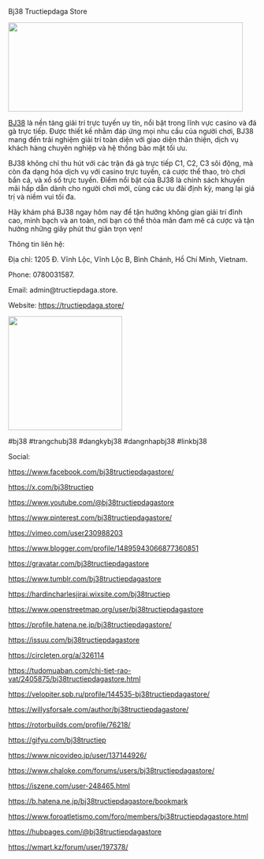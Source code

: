 Bj38 Tructiepdaga Store

<p><span style="font-weight: 400;"><img src="https://scontent.fdad3-1.fna.fbcdn.net/v/t39.30808-6/467781488_122103289952629126_4983928705695702356_n.jpg?_nc_cat=103&amp;ccb=1-7&amp;_nc_sid=cc71e4&amp;_nc_ohc=n2yhj11csJAQ7kNvgF7jvoa&amp;_nc_zt=23&amp;_nc_ht=scontent.fdad3-1.fna&amp;_nc_gid=ASZ6Pqr-w_fdNPVlpiwclb-&amp;oh=00_AYBj9Dtz8nLg9t_jbAlZblm-rzH79g2LX8DXf0mRN5OFpw&amp;oe=67450132" alt="" width="476" height="181" /></span></p>
<p><a href="https://tructiepdaga.store/"><span style="font-weight: 400;">BJ38</span></a><span style="font-weight: 400;"> l&agrave; nền tảng giải tr&iacute; trực tuyến uy t&iacute;n, nổi bật trong lĩnh vực casino v&agrave; đ&aacute; g&agrave; trực tiếp. Được thiết kế nhằm đ&aacute;p ứng mọi nhu cầu của người chơi, BJ38 mang đến trải nghiệm giải tr&iacute; to&agrave;n diện với giao diện th&acirc;n thiện, dịch vụ kh&aacute;ch h&agrave;ng chuy&ecirc;n nghiệp v&agrave; hệ thống bảo mật tối ưu.</span></p>
<p><span style="font-weight: 400;">BJ38 kh&ocirc;ng chỉ thu h&uacute;t với c&aacute;c trận đ&aacute; g&agrave; trực tiếp C1, C2, C3 s&ocirc;i động, m&agrave; c&ograve;n đa dạng h&oacute;a dịch vụ với casino trực tuyến, c&aacute; cược thể thao, tr&ograve; chơi bắn c&aacute;, v&agrave; xổ số trực tuyến. Điểm nổi bật của BJ38 l&agrave; ch&iacute;nh s&aacute;ch khuyến m&atilde;i hấp dẫn d&agrave;nh cho người chơi mới, c&ugrave;ng c&aacute;c ưu đ&atilde;i định kỳ, mang lại gi&aacute; trị v&agrave; niềm vui tối đa.</span></p>
<p><span style="font-weight: 400;">H&atilde;y kh&aacute;m ph&aacute; BJ38 ngay h&ocirc;m nay để tận hưởng kh&ocirc;ng gian giải tr&iacute; đỉnh cao, minh bạch v&agrave; an to&agrave;n, nơi bạn c&oacute; thể thỏa m&atilde;n đam m&ecirc; c&aacute; cược v&agrave; tận hưởng những gi&acirc;y ph&uacute;t thư gi&atilde;n trọn vẹn!</span></p>
<p><span style="font-weight: 400;">Th&ocirc;ng tin li&ecirc;n hệ:</span></p>
<p><span style="font-weight: 400;">Địa chỉ: 1205 Đ. Vĩnh Lộc, Vĩnh Lộc B, B&igrave;nh Ch&aacute;nh, Hồ Ch&iacute; Minh, Vietnam.</span></p>
<p><span style="font-weight: 400;">Phone: 0780031587.</span></p>
<p><span style="font-weight: 400;">Email: admin@tructiepdaga.store.</span></p>
<p><span style="font-weight: 400;">Website: </span><span style="font-weight: 400;"><a href="https://tructiepdaga.store/">https://tructiepdaga.store/</a></span></p>
<p><span style="font-weight: 400;"><img src="https://scontent.fdad3-5.fna.fbcdn.net/v/t39.30808-6/467875118_122103289886629126_6152371174107759841_n.jpg?_nc_cat=102&amp;ccb=1-7&amp;_nc_sid=6ee11a&amp;_nc_ohc=JDZLizy_Ch0Q7kNvgFeViXd&amp;_nc_zt=23&amp;_nc_ht=scontent.fdad3-5.fna&amp;_nc_gid=AXepWzvWCOUrY_T2BEAUcAX&amp;oh=00_AYApurYIsrBhV-JnImxr-HFrbLj5_KJNBIXfOq2MazDMGw&amp;oe=6744FD48" alt="" width="231" height="231" /></span></p>
<p><span style="font-weight: 400;">#bj38 #trangchubj38 #dangkybj38 #dangnhapbj38 #linkbj38</span></p>
<p><span style="font-weight: 400;">Social:&nbsp;</span></p>
<p><a href="https://www.facebook.com/bj38tructiepdagastore/"><span style="font-weight: 400;">https://www.facebook.com/bj38tructiepdagastore/</span></a></p>
<p><a href="https://x.com/bj38tructiep"><span style="font-weight: 400;">https://x.com/bj38tructiep</span></a></p>
<p><a href="https://www.youtube.com/@bj38tructiepdagastore"><span style="font-weight: 400;">https://www.youtube.com/@bj38tructiepdagastore</span></a></p>
<p><a href="https://www.pinterest.com/bj38tructiepdagastore/"><span style="font-weight: 400;">https://www.pinterest.com/bj38tructiepdagastore/</span></a></p>
<p><a href="https://vimeo.com/user230988203"><span style="font-weight: 400;">https://vimeo.com/user230988203</span></a></p>
<p><a href="https://www.blogger.com/profile/14895943066877360851"><span style="font-weight: 400;">https://www.blogger.com/profile/14895943066877360851</span></a></p>
<p><a href="https://gravatar.com/bj38tructiepdagastore"><span style="font-weight: 400;">https://gravatar.com/bj38tructiepdagastore</span></a></p>
<p><a href="https://www.tumblr.com/bj38tructiepdagastore"><span style="font-weight: 400;">https://www.tumblr.com/bj38tructiepdagastore</span></a></p>
<p><a href="https://hardincharlesjirai.wixsite.com/bj38tructiep"><span style="font-weight: 400;">https://hardincharlesjirai.wixsite.com/bj38tructiep</span></a></p>
<p><a href="https://www.openstreetmap.org/user/bj38tructiepdagastore"><span style="font-weight: 400;">https://www.openstreetmap.org/user/bj38tructiepdagastore</span></a></p>
<p><a href="https://profile.hatena.ne.jp/bj38tructiepdagastore/"><span style="font-weight: 400;">https://profile.hatena.ne.jp/bj38tructiepdagastore/</span></a></p>
<p><a href="https://issuu.com/bj38tructiepdagastore"><span style="font-weight: 400;">https://issuu.com/bj38tructiepdagastore</span></a></p>
<p><a href="https://circleten.org/a/326114"><span style="font-weight: 400;">https://circleten.org/a/326114</span></a></p>
<p><a href="https://tudomuaban.com/chi-tiet-rao-vat/2405875/bj38tructiepdagastore.html"><span style="font-weight: 400;">https://tudomuaban.com/chi-tiet-rao-vat/2405875/bj38tructiepdagastore.html</span></a></p>
<p><a href="https://velopiter.spb.ru/profile/144535-bj38tructiepdagastore/"><span style="font-weight: 400;">https://velopiter.spb.ru/profile/144535-bj38tructiepdagastore/</span></a></p>
<p><a href="https://willysforsale.com/author/bj38tructiepdagastore/"><span style="font-weight: 400;">https://willysforsale.com/author/bj38tructiepdagastore/</span></a></p>
<p><a href="https://rotorbuilds.com/profile/76218/"><span style="font-weight: 400;">https://rotorbuilds.com/profile/76218/</span></a></p>
<p><a href="https://gifyu.com/bj38tructiep"><span style="font-weight: 400;">https://gifyu.com/bj38tructiep</span></a></p>
<p><a href="https://www.nicovideo.jp/user/137144926/"><span style="font-weight: 400;">https://www.nicovideo.jp/user/137144926/</span></a></p>
<p><a href="https://www.chaloke.com/forums/users/bj38tructiepdagastore/"><span style="font-weight: 400;">https://www.chaloke.com/forums/users/bj38tructiepdagastore/</span></a></p>
<p><a href="https://iszene.com/user-248465.html"><span style="font-weight: 400;">https://iszene.com/user-248465.html</span></a></p>
<p><a href="https://b.hatena.ne.jp/bj38tructiepdagastore/bookmark"><span style="font-weight: 400;">https://b.hatena.ne.jp/bj38tructiepdagastore/bookmark</span></a></p>
<p><a href="https://www.foroatletismo.com/foro/members/bj38tructiepdagastore.html"><span style="font-weight: 400;">https://www.foroatletismo.com/foro/members/bj38tructiepdagastore.html</span></a></p>
<p><a href="https://hubpages.com/@bj38tructiepdagastore"><span style="font-weight: 400;">https://hubpages.com/@bj38tructiepdagastore</span></a></p>
<p><a href="https://wmart.kz/forum/user/197378/"><span style="font-weight: 400;">https://wmart.kz/forum/user/197378/</span></a></p>
<p><br /><br /><br /><br /><br /><br /></p>